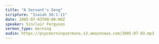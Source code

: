 ```yaml
---
title: "A Servant's Song"
scripture: "Isaiah 50:1-11"
date: 2005-07-03T00:00:00Z
speaker: Sinclair Ferguson
sermon_type: morning
audio: https://pcpcmorningsermons.s3.amazonaws.com/2005-07-03.mp3 
---
```




